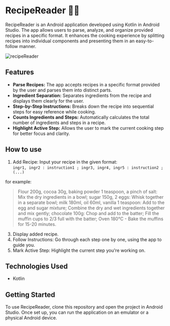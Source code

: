 # RecipeReader 🥧📃
RecipeReader is an Android application developed using Kotlin in Android Studio. The app allows users to parse, analyze, and organize provided recipes in a specific format. It enhances the cooking experience by splitting recipes into individual components and presenting them in an easy-to-follow manner.

![recipeReader](https://github.com/buennoo/RecipeReader-app/assets/127790828/d2307f7f-24cc-45ac-af5d-f05c524b2263)

## Features
- **Parse Recipes:** The app accepts recipes in a specific format provided by the user and parses them into distinct parts.
- **Ingredient Separation:** Separates ingredients from the recipe and displays them clearly for the user.
- **Step-by-Step Instructions:** Breaks down the recipe into sequential steps for easy reference while cooking.
- **Counts Ingredients and Steps:** Automatically calculates the total number of ingredients and steps in a recipe.
- **Highlight Active Step:** Allows the user to mark the current cooking step for better focus and clarity.

## How to use
1. Add Recipe: Input your recipe in the given format:<br>
`ingr1, ingr2 : instruction1 ; ingr3, ingr4, ingr5 : instruction2 ; (...)`<br>

for example:<br>
> Flour 200g, cocoa 30g, baking powder 1 teaspoon, a pinch of salt: Mix the dry ingredients in a bowl; sugar 150g, 2 eggs: Whisk together in a separate bowl; milk 180ml, oil 60ml, vanilla 1 teaspoon: Add to the egg and sugar mixture; Combine the dry and wet ingredients together and mix gently; chocolate 100g: Chop and add to the batter; Fill the muffin cups to 2/3 full with the batter; Oven 180°C - Bake the muffins for 15-20 minutes.


3. Display added recipe.
4. Follow Instructions: Go through each step one by one, using the app to guide you.
5. Mark Active Step: Highlight the current step you're working on.

## Technologies Used
- Kotlin

## Getting Started
To use RecipeReader, clone this repository and open the project in Android Studio. Once set up, you can run the application on an emulator or a physical Android device.




